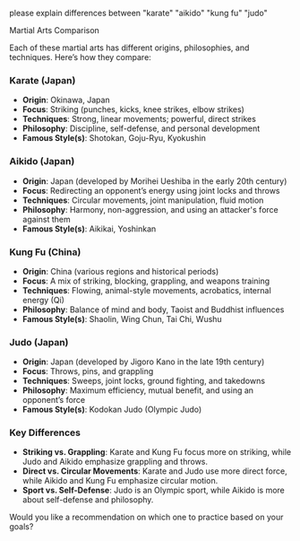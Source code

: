 please explain differences between "karate" "aikido" "kung fu" "judo"

Martial Arts Comparison

Each of these martial arts has different origins, philosophies, and techniques. Here’s how they compare:  

### **Karate (Japan)**  
- **Origin**: Okinawa, Japan  
- **Focus**: Striking (punches, kicks, knee strikes, elbow strikes)  
- **Techniques**: Strong, linear movements; powerful, direct strikes  
- **Philosophy**: Discipline, self-defense, and personal development  
- **Famous Style(s)**: Shotokan, Goju-Ryu, Kyokushin  

### **Aikido (Japan)**  
- **Origin**: Japan (developed by Morihei Ueshiba in the early 20th century)  
- **Focus**: Redirecting an opponent’s energy using joint locks and throws  
- **Techniques**: Circular movements, joint manipulation, fluid motion  
- **Philosophy**: Harmony, non-aggression, and using an attacker's force against them  
- **Famous Style(s)**: Aikikai, Yoshinkan  

### **Kung Fu (China)**  
- **Origin**: China (various regions and historical periods)  
- **Focus**: A mix of striking, blocking, grappling, and weapons training  
- **Techniques**: Flowing, animal-style movements, acrobatics, internal energy (Qi)  
- **Philosophy**: Balance of mind and body, Taoist and Buddhist influences  
- **Famous Style(s)**: Shaolin, Wing Chun, Tai Chi, Wushu  

### **Judo (Japan)**  
- **Origin**: Japan (developed by Jigoro Kano in the late 19th century)  
- **Focus**: Throws, pins, and grappling  
- **Techniques**: Sweeps, joint locks, ground fighting, and takedowns  
- **Philosophy**: Maximum efficiency, mutual benefit, and using an opponent’s force  
- **Famous Style(s)**: Kodokan Judo (Olympic Judo)  

### **Key Differences**  
- **Striking vs. Grappling**: Karate and Kung Fu focus more on striking, while Judo and Aikido emphasize grappling and throws.  
- **Direct vs. Circular Movements**: Karate and Judo use more direct force, while Aikido and Kung Fu emphasize circular motion.  
- **Sport vs. Self-Defense**: Judo is an Olympic sport, while Aikido is more about self-defense and philosophy.  

Would you like a recommendation on which one to practice based on your goals?

